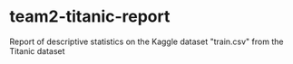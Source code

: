 # team2-titanic-report
Report of descriptive statistics on the Kaggle dataset "train.csv" from the Titanic dataset
